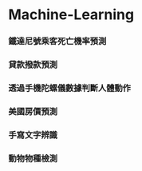 # Machine-Learning
### 鐵達尼號乘客死亡機率預測
### 貸款撥款預測
### 透過手機陀螺儀數據判斷人體動作
### 美國房價預測
### 手寫文字辨識
### 動物物種檢測
